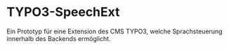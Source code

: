 # TYPO3-SpeechExt
Ein Prototyp für eine Extension des CMS TYPO3, welche Sprachsteuerung innerhalb des Backends ermöglicht.
